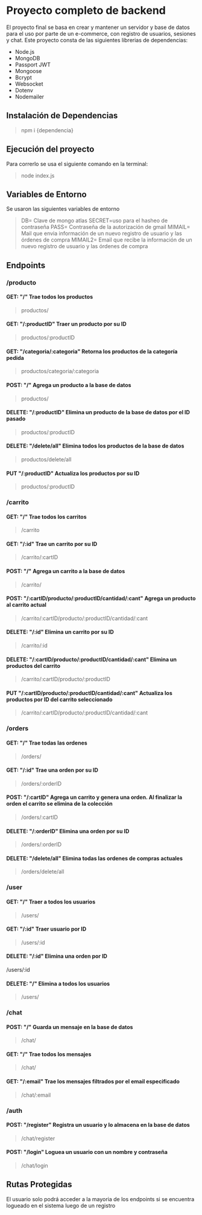 # Proyecto completo de backend

El proyecto final se basa en crear y mantener un servidor y base de datos para el uso por parte de un e-commerce, con registro de usuarios, sesiones y chat.
Este proyecto consta de las siguientes librerias de dependencias:

- Node.js
- MongoDB
- Passport JWT
- Mongoose
- Bcrypt
- Websocket
- Dotenv
- Nodemailer

## Instalación de Dependencias

> npm i {dependencia}

## Ejecución del proyecto

Para correrlo se usa el siguiente comando en la terminal:

> node index.js

## Variables de Entorno

Se usaron las siguientes variables de entorno

 > DB= Clave de mongo atlas
 > SECRET=uso para el hasheo de contraseña
 > PASS= Contraseña de la autorización de gmail
 > MIMAIL= Mail que envia información de un nuevo registro de usuario y las órdenes de compra
 > MIMAIL2= Email que recibe la información de un nuevo registro de usuario y las órdenes de compra
 
 ## Endpoints
 
### /producto
#### GET: "/" Trae todos los productos
 > productos/
#### GET: "/:productID" Traer un producto por su ID
 > productos/:productID
#### GET: "/categoria/:categoria" Retorna los productos de la categoría pedida
 > productos/categoria/:categoria
#### POST: "/" Agrega un producto a la base de datos
 > productos/
#### DELETE: "/:productID" Elimina un producto de la base de datos por el ID pasado
 > productos/:productID
#### DELETE: "/delete/all" Elimina todos los productos de la base de datos
 > productos/delete/all
#### PUT "/:productID" Actualiza los productos por su ID
 > productos/:productID
 
 
### /carrito
#### GET: "/" Trae todos los carritos
 > /carrito
#### GET: "/:id" Trae un carrito por su ID
 > /carrito/:cartID
#### POST: "/" Agrega un carrito a la base de datos
 > /carrito/
#### POST: "/:cartID/producto/:productID/cantidad/:cant" Agrega un producto al carrito actual
 > /carrito/:cartID/producto/:productID/cantidad/:cant
#### DELETE: "/:id" Elimina un carrito por su ID
 > /carrito/:id
#### DELETE: "/:cartID/producto/:productID/cantidad/:cant" Elimina un productos del carrito
 > /carrito/:cartID/producto/:productID
#### PUT "/:cartID/producto/:productID/cantidad/:cant" Actualiza los productos por ID del carrito seleccionado
 > /carrito/:cartID/producto/:productID/cantidad/:cant
 
 
### /orders
#### GET: "/" Trae todas las ordenes
 > /orders/
#### GET: "/:id" Trae una orden por su ID
 > /orders/:orderID
#### POST: "/:cartID" Agrega un carrito y genera una orden. Al finalizar la orden el carrito se elimina de la colección
 > /orders/:cartID
#### DELETE: "/:orderID" Elimina una orden por su ID
 > /orders/:orderID
#### DELETE: "/delete/all" Elimina todas las ordenes de compras actuales
 > /orders/delete/all
 
 
### /user
#### GET: "/" Traer a todos los usuarios
 > /users/
#### GET: "/:id" Traer usuario por ID
 > /users/:id
#### DELETE: "/:id" Elimina una orden por ID
 /users/:id
#### DELETE: "/" Elimina a todos los usuarios
 > /users/
 
 
### /chat
#### POST: "/" Guarda un mensaje en la base de datos
 > /chat/
#### GET: "/" Trae todos los mensajes
 > /chat/
#### GET: "/:email" Trae los mensajes filtrados por el email especificado
 > /chat/:email
 
 
### /auth
#### POST: "/register" Registra un usuario y lo almacena en la base de datos
 > /chat/register
#### POST: "/login" Loguea un usuario con un nombre y contraseña
 > /chat/login
 
 
## Rutas Protegidas
El usuario solo podrá acceder a la mayoria de los endpoints si se encuentra logueado en el sistema luego de un registro
